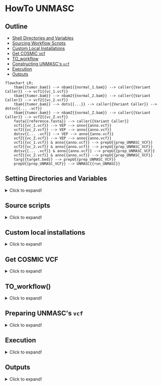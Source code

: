 # HowTo UNMASC

## Outline

* [Shell Directories and Variables](https://github.com/pllittle/UNMASC/blob/main/workflow/inputs.md#setting-directories-and-variables)
* [Sourcing Workflow Scripts](https://github.com/pllittle/UNMASC/blob/main/workflow/inputs.md#source-scripts)
* [Custom Local Installations](https://github.com/pllittle/UNMASC/blob/main/workflow/inputs.md#custom-local-installations)
* [Get COSMIC vcf](https://github.com/pllittle/UNMASC/blob/main/workflow/inputs.md#get-cosmic-vcf)
* [TO_workflow](https://github.com/pllittle/UNMASC/blob/main/workflow/inputs.md#to_workflow)
* [Constructing UNMASC's `vcf`](https://github.com/pllittle/UNMASC/blob/main/workflow/inputs.md#preparing-unmascs-vcf)
* [Execution](https://github.com/pllittle/UNMASC/blob/main/workflow/inputs.md#execution)
* [Outputs](https://github.com/pllittle/UNMASC/blob/main/workflow/inputs.md#outputs)

```mermaid
flowchart LR;
	tbam{{tumor.bam}} --> nbam1{{normal_1.bam}} --> caller{{Variant Caller}} --> vcf1{{vc_1.vcf}}
	tbam{{tumor.bam}} --> nbam2{{normal_2.bam}} --> caller{{Variant Caller}} --> vcf2{{vc_2.vcf}}
	tbam{{tumor.bam}} --> dots{{...}} --> caller{{Variant Caller}} --> dotsv{{... .vcf}}
	tbam{{tumor.bam}} --> nbamZ{{normal_Z.bam}} --> caller{{Variant Caller}} --> vcfZ{{vc_Z.vcf}}
	fasta{{reference.fasta}} --> caller{{Variant Caller}}
	vcf1{{vc_1.vcf}} --> VEP --> anno{{anno.vcf}}
	vcf2{{vc_2.vcf}} --> VEP --> anno{{anno.vcf}}
	dotsv{{... .vcf}} --> VEP --> anno{{anno.vcf}}
	vcfZ{{vc_Z.vcf}} --> VEP --> anno{{anno.vcf}}
	vcf1{{vc_1.vcf}} & anno{{anno.vcf}} --> prepU{{prep_UNMASC_VCF}}
	vcf2{{vc_2.vcf}} & anno{{anno.vcf}} --> prepU{{prep_UNMASC_VCF}}
	dotsv{{... .vcf}} & anno{{anno.vcf}} --> prepU{{prep_UNMASC_VCF}}
	vcfZ{{vc_Z.vcf}} & anno{{anno.vcf}} --> prepU{{prep_UNMASC_VCF}}
	targ{{target.bed}} --> prepU{{prep_UNMASC_VCF}}
	prepU{{prep_UNMASC_VCF}} --> UNMASC{{run_UNMASC}}
```

## Setting Directories and Variables

<details>
<summary>Click to expand!</summary>

Below are fixed variables to specify.

```Shell
gatk_dir=; [ -z "$gatk_dir" ] \
	&& echo "Set gatk_dir, GATK directory" >&2 \
	&& return 1

git_dir=; [ -z "$git_dir" ] \
	&& echo "Set git_dir, location to store GitHub repos" >&2 \
	&& return 1
[ ! -d $git_dir ] && mkdir $git_dir

stk2_dir=; [ -z "$stk2_dir" ] \
	&& echo "Set stk2_dir, location of Strelka2 dir!" >&2 \
	&& return 1

vep_dir=; [ -z "$vep_dir" ] \
	&& echo "Set vep_dir, VEP directory" >&2 \
	&& return 1

vep_rel=; [ -z "$vep_rel" ] \
	&& echo "Set vep_rel, VEP release number, preferably 105 with GRCh37 and GRCh38 supported" >&2 \
	&& return 1

vep_cache=; [ -z "$vep_cache" ] \
	&& echo "Set vep_cache, VEP homo_sapiens cache, should be vep, refseq, or merged" >&2 \
	&& return 1

hts_dir=; [ -z "$hts_dir" ] \
	&& echo "Set hts_dir, the HTS directory" >&2 \
	&& return 1

cosm_dir=; [ -z "$cosm_dir" ] \
	&& echo "Set cosm_dir, directory containing COSMIC vcf" >&2 \
	&& return 1

cosm_ver; [ -z "$cosm_ver" ] \
	&& echo "Set cosm_ver, COSMIC version number, e.g. 95" >&2 \
	&& return 1

fasta_fn=; [ -z "$fasta_fn" ] \
	&& echo "Set fasta_fn, the reference FASTA" >&2 \
	&& return 1

nthreads=; [ -z "$nthreads" ] \
	&& echo "Set nthreads, number of threads or cores" >&2 \
	&& return 1

genome=; [ -z "$genome" ] \
	&& echo "Set genome, like GRCh37 or GRCh38" >&2 \
	&& return 1

```

Sample-specific Variables

```Shell
out_dir=; [ -z "$out_dir" ] \
	&& echo "Set out_dir, output directory" >&2 \
	&& return 1

nbams=; [ -z "$nbams" ] \
	&& echo "Set nbams, file listing all normal bam full paths" >&2 \
	&& return 1
echo -e "Detected $(cat $nbams | wc -l) normal controls." >&2

tbam=; [ -z "$tbam" ] \
	&& echo "Set tbam, tumor bam full path" >&2 \
	&& return 1

```

</details>

## Source scripts

<details>
<summary>Click to expand!</summary>

You are welcome to install your own programs and dependencies. I have
provided below the steps and scripts I use to automate the programs 
related to UNMASC.

```Shell
# Pull my functions

cd $git_dir
[ ! -d baSHic ] && git clone https://github.com/pllittle/baSHic.git >&2
[ -d baSHic ] && cd baSHic && git pull >&2

cd $git_dir
[ ! -d UNMASC ] && git clone https://github.com/pllittle/UNMASC.git >&2
[ -d UNMASC ] && cd UNMASC && git pull >&2

# Source functions

. $git_dir/baSHic/scripts/genomic.sh
[ ! $? -eq 0 ] && echo "Some error in sourcing genomic.sh" >&2 && return 1

. $git_dir/UNMASC/workflow/tumor_only.sh
[ ! $? -eq 0 ] && echo "Some error in sourcing tumor_only.sh" >&2 && return 1

```

</details>

## Custom local installations

<details>
<summary>Click to expand!</summary>

* gcc, libtool, perl, bzip2, xz, zlib, curl, expat, db,
* HTSlib, VEP, Strelka2

One can control where these programs are installed by adding `-a $apps_dir`
to the code below. `apps_dir` is just wherever you would like to install these programs.

```Shell
install_gcc
install_libtool
install_perl
install_bzip2
install_xz
install_zlib
install_curl
install_expat
install_db
install_htslib
install_VEP -r $vep_rel
install_strelka2

```

If you rely on these functions for installations, these will determine 
`hts_dir`, `stk2_dir`, and `vep_dir` definitions.

</details>

## Get COSMIC VCF

<details>
<summary>Click to expand!</summary>

Run the following code to obtain the appropriate COSMIC VCF.
The function below will prompt the user to input COSMIC website's login
and password. The generated file is needed for `TO_workflow()` below.

```Shell
get_COSMIC_canonical -g $genome \
	-v $cosm_ver -h $hts_dir \
	-c $cosm_dir

```

The function definition is located 
[here](https://github.com/pllittle/baSHic/blob/main/scripts/genomic.sh#L480).

</details>

## TO_workflow()

<details>
<summary>Click to expand!</summary>

Currently, `TO_workflow` is designed for `Strelka2` and `VEP`. If others have
alternate workflows, you are welcome to inspect this function's 
[definitions](https://github.com/pllittle/UNMASC/blob/main/workflow/tumor_only.sh#L10)
to extract specific steps to execute :smile:.

```Shell
TO_workflow -c $nthreads -f $fasta_fn -g $genome \
	-d $cosm_dir -e $cosm_ver -h $hts_dir -k $gatk_dir \
	-n $nbams -o $out_dir -s $stk2_dir -t $tbam \
	-v $vep_dir -r $vep_rel -a $vep_cache

```

</details>

## Preparing UNMASC's `vcf`

<details>
<summary>Click to expand!</summary>

Assuming `UNMASC` is successfully installed and the above `TO_workflow()` was
run successfully, the instructions below describes the inputs to construct 
UNMASC's main input `vcf`. Otherwise, the user needs to construct `vcf` ensuring
all required columns are available and formatted correctly (refer to 
`?UNMASC::run_UNMASC`).

* `outdir` String instructing where UNMASC outputs should be stored. Notice
this is different from the Shell variable `out_dir` from above.
* `DAT` A R data.frame containing `FILENAME` for full path to each 
control VCF and `STUDYNUMBER` to identify each normal control.
* `FILTER` R list used to specify some liberal pre-filtering of loci
based on total read depth and quality score. 
* `target_fn` String containing the full path to a target BED file
with tab-delimited columns with headers `Chr` (e.g. chr1), 
`Start` (start position), and `End` (end position).
* `anno_fn` String containing the full path to the annotated vcf file.
If `TO_workflow()` was used, the R string `anno_fn` is 
`$out_dir/allvar_ann.vcf.gz`.
* `nlines` Positive integer specifying how many lines into the `anno_fn`
to initially read in to determine if its formatting matches what 
`prep_UNMASC_VCF()` is expecting.
* `ncores` Positive integer specifying how many threads/cores are available.
This is used here to reduce the computational time to import each control VCF.
This argument may be more handy if samples underwent WGS or WES sequencing.

```R
vcf = UNMASC::prep_UNMASC_VCF(
	outdir = outdir,
	DAT = DAT,
	FILTER = NULL,
	target_fn = target_fn,
	anno_fn = anno_fn,
	nlines = 100,
	ncores = 1)

```

</details>

## Execution

<details>
<summary>Click to expand!</summary>

Arguments for `run_UNMASC()` with template inputs. 

* `tumorID = "tumor01"`, tumor sample ID
* `outdir = file.path(".",tumorID)`, output location for the tumor sample
* `vcf = vcf`, the data.frame generated by `prep_UNMASC_VCF()`
* `tBAM_fn = "path/to/tumor/bam"`
* `bed_centromere_fn = "path/to/centromere/start/end/bed/file"`, tab-delimited
file without headers with three columns containing contig, start position, 
and end position.
* `dict_chrom_fn = "path/to/chromosome/length/file"`, stored output from 
`samtools view -H tumor.bam`
* `qscore_thres = 30`, Qscore threshold
* `exac_thres = 5e-3`, gnomAD/ExAC population allele frequency threshold for 
germline filtering
* `ad_thres = 5`, alternate depth threshold
* `rd_thres = 10`, total depth threshold
* `cut_BAF = 5e-2`, cutoff for variants to exclude before running segmentation
* `minBQ = 13`, minimum base quality
* `minMQ = 40`, minimum mapping quality
* `eps_thres = 0.5`, noise mixture proportion threshold for determining a H2M 
segment
* `psi_thres = 0.02`, over-dispersion of beta-binomial threshold for determining 
a H2M segment
* `hg = "19"`, labeling for output figures
* `binom = TRUE`, set to `TRUE` to model read counts with binomial distribution. 
Set to `FALSE` to explore over both binomial and beta-binomial distributions
* `gender = NA`, set to `NA` if gender is unknown. Otherwise set to `"MALE"` 
or `"FEMALE"`
* `ncores = 1`, number of threads/cores available, aids with computational runtime 
in extracting strand-specific read counts per locus.

```R
# Package main function
UNMASC::run_UNMASC(
	tumorID = tumorID,
	outdir = outdir,
	vcf = vcf,
	tBAM_fn = tBAM_fn,
	bed_centromere_fn = bed_centromere_fn,
	dict_chrom_fn = dict_chrom_fn,
	qscore_thres = qscore_thres,
	exac_thres = exac_thres,
	ad_thres = ad_thres,
	rd_thres = rd_thres,
	cut_BAF = cut_BAF,
	minBQ = minBQ,
	minMQ = minMQ,
	eps_thres = eps_thres,
	psi_thres = psi_thres,
	hg = hg,
	binom = binom,
	gender = gender,
	ncores = ncores)

```

</details>

## Outputs

<details>
<summary>Click to expand!</summary>

Below are the main outputs from `UNMASC` to determine if
all steps ran smoothly and to assess if the package or 
input files requires debugging. If any of these directories 
or files are missing, check the corresponding Rout file 
for any error or warning messages or flags for low quality 
sample information.

* `image.rds`: Stores the comprehensive inputs for `UNMASC`.
Once this file is created, `run_UNMASC()` skips past the 
time consuming pre-processing of input files. This image 
can be useful for re-producing results and inspecting errors. 
To have a clean restart or reset, first remove this file.
* `nCLUST`: Figures of normal VAF clustering. If three clusters
of normal VAF are not present, the loci supplied to `UNMASC` may
have undergone pre-filtering of the normal VAF.
* `nSEG`: Figures of normal VAF segmentation. This is useful for 
visualizing hard-to-map (H2M) regions and whether or not read counts
should be modeled with a binomial or beta-binomial distribution.
* `tSEG`: Figures of tumor VAF segmentation. This is useful for
assessing the degree of sparsity when characterizing the local germline 
cluster behavior relative to each potential somatic locus. Also
these figures may prove useful for inspecting copy number aberrations
due to allelic imbalance (B allele frequencies deviating from 0.5).
* `tumor_genotype.tsv`: Experimental output. Attempting to 
reverse-genotype an individual based on their tumor genomics. Loci
are annotated with inferred genotypes, H2M status, strand bias, etc. 
to aid in isolating higher quality genotype calls. May be useful
for performing genotype PCA or mapping NGS-based sample data to 
microarray sample data.
* `tumorOnly_VCs.tsv`: `UNMASC`'s tumor-only variant calls with 
comprehensive annotation contained in the `LABEL` column for 
prioritizing variants. Additional columns contain metrics used
to construct the `LABEL` columns annotations such as strand bias,
oxoG artifact, paraffin artifact, H2M status, germline-like loci, 
etc.

</details>
